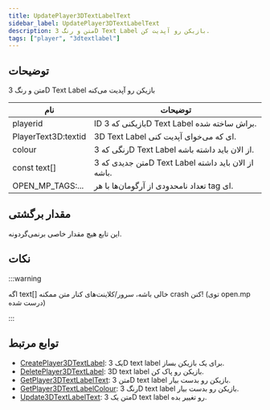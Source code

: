 ```yaml
---
title: UpdatePlayer3DTextLabelText
sidebar_label: UpdatePlayer3DTextLabelText
description: متن و رنگ 3D Text Label بازیکن رو آپدیت کن.
tags: ["player", "3dtextlabel"]
---
```


## توضیحات

متن و رنگ 3D Text Label بازیکن رو آپدیت می‌کنه

| نام                 | توضیحات                                                   |
| ------------------- | ------------------------------------------------------------- |
| playerid            | ID بازیکنی که 3D Text Label براش ساخته شده.                |
| PlayerText3D:textid | 3D Text Label ای که می‌خوای آپدیت کنی.                         |
| colour              | رنگی که 3D Text Label از الان باید داشته باشه.          |
| const text[]        | متن جدیدی که 3D Text Label از الان باید داشته باشه. |
| OPEN_MP_TAGS:...    | تعداد نامحدودی از آرگومان‌ها با هر tag ای.                    |

## مقدار برگشتی

این تابع هیچ مقدار خاصی برنمی‌گردونه.

## نکات

:::warning

اگه text[] خالی باشه، سرور/کلاینت‌های کنار متن ممکنه crash کنن! (توی open.mp درست شده)

:::

## توابع مرتبط

- [CreatePlayer3DTextLabel](CreatePlayer3DTextLabel): یک 3D text label برای یک بازیکن بساز.
- [DeletePlayer3DTextLabel](DeletePlayer3DTextLabel): 3D text label بازیکن رو پاک کن.
- [GetPlayer3DTextLabelText](GetPlayer3DTextLabelText): متن 3D text label بازیکن رو بدست بیار.
- [GetPlayer3DTextLabelColour](GetPlayer3DTextLabelColour): رنگ 3D text label بازیکن رو بدست بیار.
- [Update3DTextLabelText](Update3DTextLabelText): متن یک 3D text label رو تغییر بده.
